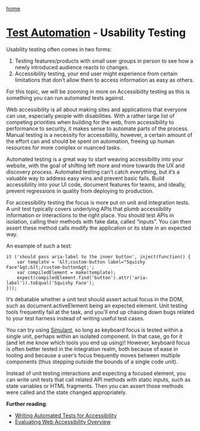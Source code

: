 [home](../README.md)
# [Test Automation](README.md) - Usability Testing


Usability testing often comes in two forms:

1. Testing features/products with small user groups in person to see how a newly introduced audience reacts to changes.
1. Accessibility testing, your end user might experience from certain limitations that don’t allow them to access information as easy as others.


For this topic, we will be zooming in more on Accessibility testing as this is something you can run automated tests against.

Web accessibility is all about making sites and applications that everyone can use, especially people with disabilities. With a rather large list of competing priorities when building for the web, from accessibility to performance to security, it makes sense to automate parts of the process. Manual testing is a necessity for accessibility, however, a certain amount of the effort can and should be spent on automation, freeing up human resources for more complex or nuanced tasks.

Automated testing is a great way to start weaving accessibility into your website, with the goal of shifting left more and more towards the UX and discovery process. Automated testing can’t catch everything, but it’s a valuable way to address easy wins and prevent basic fails. Build accessibility into your UI code, document features for teams, and ideally, prevent regressions in quality from deploying to production.

For accessibility testing the focus is more put on unit and integration tests. A unit test typically covers underlying APIs that plumb accessibility information or interactions to the right place. You should test APIs in isolation, calling their methods with fake data, called “inputs”. You can then assert these method calls modify the application or its state in an expected way.

An example of such a test:

```
it ('should pass aria-label to the inner button', inject(function() {
    var template = '&lt;custom-button label="Squishy Face"&gt;&lt;/custom-button&gt;';
    var compiledElement = make(template);
    expect(compiledElement.find('button').attr('aria-label')).toEqual('Squishy Face');
}));
```

It’s debatable whether a unit test should assert actual focus in the DOM, such as document.activeElement being an expected element. Unit testing tools frequently fail at the task, and you’ll end up chasing down bugs related to your test harness instead of writing useful test cases.

You can try using [Simulant](https://www.npmjs.com/package/simulant), so long as keyboard focus is tested within a single unit, perhaps within an isolated component. In that case, go for it (and let me know which tools you end up using)! However, keyboard focus is often better tested in the integration realm, both because of ease in tooling and because a user’s focus frequently moves between multiple components (thus stepping outside the bounds of a single code unit).

Instead of unit testing interactions and expecting a focused element, you can write unit tests that call related API methods with static inputs, such as state variables or HTML fragments. Then you can assert those methods were called and the state changed appropriately.


**Further reading**:
* [Writing Automated Tests for Accessibility](https://www.deque.com/blog/writing-automated-tests-accessibility/)
* [Evaluating Web Accessibility Overview](https://www.w3.org/WAI/test-evaluate/)
